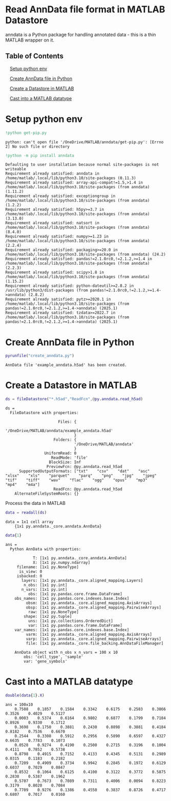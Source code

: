
# Read AnnData file format in MATLAB Datastore

anndata is a Python package for handling annotated data - this is a thin MATLAB wrapper on it.

<a name="beginToc"></a>

## Table of Contents
&emsp;[Setup python env](#setup-python-env)
 
&emsp;[Create AnnData file in Python](#create-anndata-file-in-python)
 
&emsp;[Create a Datastore in MATLAB](#create-a-datastore-in-matlab)
 
&emsp;[Cast into a MATLAB datatype](#cast-into-a-matlab-datatype)
 
<a name="endToc"></a>

# Setup python env
```matlab
!python get-pip.py
```

```matlabTextOutput
python: can't open file '/OneDrive/MATLAB/anndata/get-pip.py': [Errno 2] No such file or directory
```

```matlab
!python -m pip install anndata
```

```matlabTextOutput
Defaulting to user installation because normal site-packages is not writeable
Requirement already satisfied: anndata in /home/matlab/.local/lib/python3.10/site-packages (0.11.3)
Requirement already satisfied: array-api-compat!=1.5,>1.4 in /home/matlab/.local/lib/python3.10/site-packages (from anndata) (1.11.2)
Requirement already satisfied: exceptiongroup in /home/matlab/.local/lib/python3.10/site-packages (from anndata) (1.2.2)
Requirement already satisfied: h5py>=3.7 in /home/matlab/.local/lib/python3.10/site-packages (from anndata) (3.13.0)
Requirement already satisfied: natsort in /home/matlab/.local/lib/python3.10/site-packages (from anndata) (8.4.0)
Requirement already satisfied: numpy>=1.23 in /home/matlab/.local/lib/python3.10/site-packages (from anndata) (2.2.4)
Requirement already satisfied: packaging>=20.0 in /home/matlab/.local/lib/python3.10/site-packages (from anndata) (24.2)
Requirement already satisfied: pandas!=2.1.0rc0,!=2.1.2,>=1.4 in /home/matlab/.local/lib/python3.10/site-packages (from anndata) (2.2.3)
Requirement already satisfied: scipy>1.8 in /home/matlab/.local/lib/python3.10/site-packages (from anndata) (1.15.2)
Requirement already satisfied: python-dateutil>=2.8.2 in /usr/lib/python3/dist-packages (from pandas!=2.1.0rc0,!=2.1.2,>=1.4->anndata) (2.8.2)
Requirement already satisfied: pytz>=2020.1 in /home/matlab/.local/lib/python3.10/site-packages (from pandas!=2.1.0rc0,!=2.1.2,>=1.4->anndata) (2025.1)
Requirement already satisfied: tzdata>=2022.7 in /home/matlab/.local/lib/python3.10/site-packages (from pandas!=2.1.0rc0,!=2.1.2,>=1.4->anndata) (2025.1)
```

# Create AnnData file in Python
```matlab
pyrunfile("create_anndata.py")
```

```matlabTextOutput
AnnData file 'example_anndata.h5ad' has been created.
```

# Create a Datastore in MATLAB
```matlab
ds = fileDatastore("*.h5ad","ReadFcn",@py.anndata.read_h5ad)
```

```matlabTextOutput
ds = 
  FileDatastore with properties:

                       Files: {
                              '/OneDrive/MATLAB/anndata/example_anndata.h5ad'
                              }
                     Folders: {
                              '/OneDrive/MATLAB/anndata'
                              }
                 UniformRead: 0
                    ReadMode: 'file'
                   BlockSize: Inf
                  PreviewFcn: @py.anndata.read_h5ad
      SupportedOutputFormats: ["txt"    "csv"    "dat"    "asc"    "xlsx"    "xls"    "parquet"    "parq"    "png"    "jpg"    "jpeg"    "tif"    "tiff"    "wav"    "flac"    "ogg"    "opus"    "mp3"    "mp4"    "m4a"]
                     ReadFcn: @py.anndata.read_h5ad
    AlternateFileSystemRoots: {}

```

Process the data in MATLAB

```matlab
data = readall(ds)
```

```matlabTextOutput
data = 1x1 cell array
    {1x1 py.anndata._core.anndata.AnnData}

```

```matlab
data{1}
```

```matlabTextOutput
ans = 
  Python AnnData with properties:

            T: [1x1 py.anndata._core.anndata.AnnData]
            X: [1x1 py.numpy.ndarray]
     filename: [1x1 py.NoneType]
      is_view: 0
     isbacked: 0
       layers: [1x1 py.anndata._core.aligned_mapping.Layers]
        n_obs: [1x1 py.int]
       n_vars: [1x1 py.int]
          obs: [1x1 py.pandas.core.frame.DataFrame]
    obs_names: [1x1 py.pandas.core.indexes.base.Index]
         obsm: [1x1 py.anndata._core.aligned_mapping.AxisArrays]
         obsp: [1x1 py.anndata._core.aligned_mapping.PairwiseArrays]
          raw: [1x1 py.NoneType]
        shape: [1x2 py.tuple]
          uns: [1x1 py.collections.OrderedDict]
          var: [1x1 py.pandas.core.frame.DataFrame]
    var_names: [1x1 py.pandas.core.indexes.base.Index]
         varm: [1x1 py.anndata._core.aligned_mapping.AxisArrays]
         varp: [1x1 py.anndata._core.aligned_mapping.PairwiseArrays]
         file: [1x1 py.anndata._core.file_backing.AnnDataFileManager]

    AnnData object with n_obs x n_vars = 100 x 10
        obs: 'cell_type', 'sample'
        var: 'gene_symbols'

```

# Cast into a MATLAB datatype
```matlab
double(data{1}.X)
```

```matlabTextOutput
ans = 100x10
    0.7588    0.1857    0.1584    0.3342    0.6175    0.2583    0.3866    0.3526    0.4029    0.5127
    0.0003    0.5374    0.6164    0.9802    0.6877    0.1799    0.7184    0.8926    0.9330    0.1712
    0.3698    0.1750    0.3881    0.2430    0.8898    0.3881    0.4184    0.8182    0.7536    0.6670
    0.2544    0.3308    0.5912    0.2956    0.5890    0.6597    0.4327    0.6635    0.7783    0.1073
    0.0528    0.9274    0.4190    0.2508    0.2715    0.3196    0.1004    0.4111    0.7852    0.5738
    0.8798    0.4915    0.7152    0.4133    0.4345    0.5131    0.2989    0.0315    0.1183    0.2182
    0.7209    0.4909    0.3734    0.9942    0.2845    0.1972    0.6129    0.6037    0.7029    0.0847
    0.8532    0.1064    0.6125    0.4100    0.3122    0.3772    0.5875    0.2830    0.5387    0.1962
    0.5707    0.7673    0.7089    0.7311    0.4006    0.0094    0.8223    0.3179    0.8020    0.7084
    0.7709    0.9276    0.1386    0.4550    0.3837    0.8726    0.4717    0.6807    0.7017    0.0160

```
